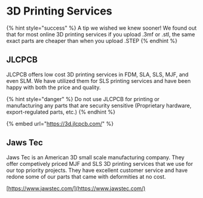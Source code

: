 # 3D Printing Services

{% hint style="success" %}
A tip we wished we knew sooner! We found out that for most online 3D printing services if you upload .3mf or .stl, the same exact parts are cheaper than when you upload .STEP
{% endhint %}

## JLCPCB

JLCPCB offers low cost 3D printing services in FDM, SLA, SLS, MJF, and even SLM. We have utilized them for SLS printing services and have been happy with both the price and quality.&#x20;

{% hint style="danger" %}
Do not use JLCPCB for printing or manufacturing any parts that are security sensitive (Proprietary hardware, export-regulated parts, etc.)&#x20;
{% endhint %}

{% embed url="https://3d.jlcpcb.com/" %}

## Jaws Tec

Jaws Tec is an American 3D small scale manufacturing company. They offer competively priced MJF and SLS 3D printing services that we use for our top priority projects. They have excellent customer service and have redone some of our parts that came with deformities at no cost.

[https://www.jawstec.com/](https://www.jawstec.com/)
